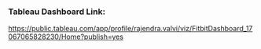 ### Tableau Dashboard Link:

https://public.tableau.com/app/profile/rajendra.valvi/viz/FitbitDashboard_17067065828230/Home?publish=yes
